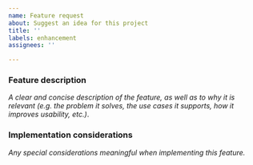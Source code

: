```yaml
---
name: Feature request
about: Suggest an idea for this project
title: ''
labels: enhancement
assignees: ''

---
```


### Feature description

_A clear and concise description of the feature, as well as to why it is relevant (e.g. the problem it solves, the use cases it supports, how it improves usability, etc.)_.

### Implementation considerations

_Any special considerations meaningful when implementing this feature._
